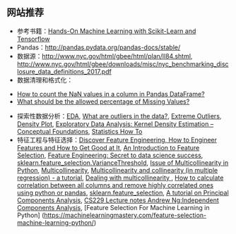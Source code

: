 ## 网站推荐
* 参考书籍：[Hands-On Machine Learning with Scikit-Learn and Tensorflow](http://shop.oreilly.com/product/0636920052289.do)
* Pandas：http://pandas.pydata.org/pandas-docs/stable/
* 数据源：http://www.nyc.gov/html/gbee/html/plan/ll84.shtml, http://www.nyc.gov/html/gbee/downloads/misc/nyc_benchmarking_disclosure_data_definitions_2017.pdf
* 数据清理和格式化：
+ [How to count the NaN values in a column in Pandas DataFrame?](https://stackoverflow.com/a/39734251)
+ [What should be the allowed percentage of Missing Values?](https://discuss.analyticsvidhya.com/t/what-should-be-the-allowed-percentage-of-missing-values/2456)
* 探索性数据分析：[EDA](https://en.wikipedia.org/wiki/Exploratory_data_analysis), [What are outliers in the data?](https://www.itl.nist.gov/div898/handbook/prc/section1/prc16.htm), [Extreme Outliers](https://people.richland.edu/james/lecture/m170/ch03-pos.html), [Density Plot](https://datavizcatalogue.com/methods/density_plot.html), [Exploratory Data Analysis: Kernel Density Estimation – Conceptual Foundations](https://chemicalstatistician.wordpress.com/2013/06/09/exploratory-data-analysis-kernel-density-estimation-in-r-on-ozone-pollution-data-in-new-york-and-ozonopolis/), [Statistics How To](http://www.statisticshowto.com/probability-and-statistics/correlation-coefficient-formula/)
* 特征工程与特征选择：[Discover Feature Engineering, How to Engineer Features and How to Get Good at It](https://machinelearningmastery.com/discover-feature-engineering-how-to-engineer-features-and-how-to-get-good-at-it/), [An Introduction to Feature Selection](https://machinelearningmastery.com/an-introduction-to-feature-selection/), [Feature Engineering: Secret to data science success](https://www.featurelabs.com/blog/secret-to-data-science-success/), [sklearn.feature_selection.VarianceThreshold](http://scikit-learn.org/stable/modules/generated/sklearn.feature_selection.VarianceThreshold.html), [Issue of Multicollinearity in Python](https://statinfer.com/204-1-9-issue-of-multicollinearity-in-python/), [Multicollinearity](https://en.wikipedia.org/wiki/Multicollinearity), [Multicollinearity and collinearity (in multiple regression) - a tutorial](http://psychologicalstatistics.blogspot.com/2013/11/multicollinearity-and-collinearity-in.html), [Dealing with multicollinearity
](https://www.kaggle.com/robertoruiz/dealing-with-multicollinearity/code), [How to calculate correlation between all columns and remove highly correlated ones using python or pandas](https://stackoverflow.com/questions/29294983/how-to-calculate-correlation-between-all-columns-and-remove-highly-correlated-on#43104383), [sklearn.feature_selection](http://scikit-learn.org/stable/modules/feature_selection.html), [A tutorial on Principal Components Analysis](http://www.cs.otago.ac.nz/cosc453/student_tutorials/principal_components.pdf), [CS229 Lecture notes
Andrew Ng:Independent Components
Analysis](http://cs229.stanford.edu/notes/cs229-notes11.pdf), [Feature Selection For Machine Learning in Python] (https://machinelearningmastery.com/feature-selection-machine-learning-python/)